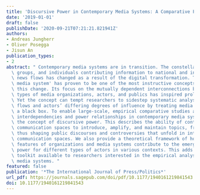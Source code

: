 ```yaml
---
title: 'Discursive Power in Contemporary Media Systems: A Comparative Framework'
date: '2019-01-01'
draft: false
publishDate: '2020-09-21T07:21:21.821941Z'
authors:
- Andreas Jungherr
- Oliver Posegga
- Jisun An
publication_types:
- 2
abstract: " Contemporary media systems are in transition. The constellation of organizations,\
  \ groups, and individuals contributing information to national and international\
  \ news flows has changed as a result of the digital transformation. The 'hybrid\
  \ media system' has proven to be one of the most instructive concepts addressing\
  \ this change. Its focus on the mutually dependent interconnections between various\
  \ types of media organizations, actors, and publics has inspired prolific research.\
  \ Yet the concept can tempt researchers to sidestep systematic analyses of information\
  \ flows and actors’ differing degrees of influence by treating media systems as\
  \ a black box. To enable large-scale, empirical comparative studies aimed at identifying\
  \ interdependencies and power relationships in contemporary media systems, we propose\
  \ the concept of discursive power. This describes the ability of contributors to\
  \ communication spaces to introduce, amplify, and maintain topics, frames, and speakers,\
  \ thus shaping public discourses and controversies that unfold in interconnected\
  \ communication spaces. We also provide a theoretical framework of how structural\
  \ features of organizations and media systems contribute to the emergence of discursive\
  \ power for different types of actors in various contexts. This adds to the theoretical\
  \ toolkit available to researchers interested in the empirical analysis of contemporary\
  \ media systems. "
featured: false
publication: '*The International Journal of Press/Politics*'
url_pdf: https://journals.sagepub.com/doi/pdf/10.1177/1940161219841543
doi: 10.1177/1940161219841543
---
```


